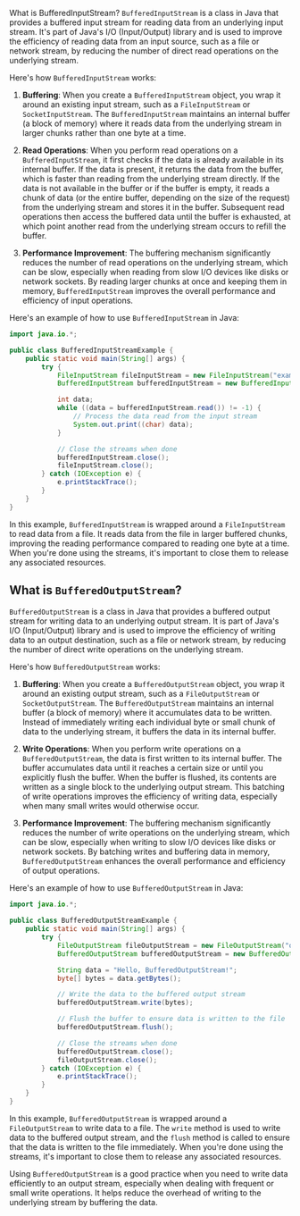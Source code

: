 What is BufferedInputStream?
`BufferedInputStream` is a class in Java that provides a buffered input stream for reading data from an underlying input stream. It's part of Java's I/O (Input/Output) library and is used to improve the efficiency of reading data from an input source, such as a file or network stream, by reducing the number of direct read operations on the underlying stream.

Here's how `BufferedInputStream` works:

1. **Buffering**: When you create a `BufferedInputStream` object, you wrap it around an existing input stream, such as a `FileInputStream` or `SocketInputStream`. The `BufferedInputStream` maintains an internal buffer (a block of memory) where it reads data from the underlying stream in larger chunks rather than one byte at a time.

2. **Read Operations**: When you perform read operations on a `BufferedInputStream`, it first checks if the data is already available in its internal buffer. If the data is present, it returns the data from the buffer, which is faster than reading from the underlying stream directly. If the data is not available in the buffer or if the buffer is empty, it reads a chunk of data (or the entire buffer, depending on the size of the request) from the underlying stream and stores it in the buffer. Subsequent read operations then access the buffered data until the buffer is exhausted, at which point another read from the underlying stream occurs to refill the buffer.

3. **Performance Improvement**: The buffering mechanism significantly reduces the number of read operations on the underlying stream, which can be slow, especially when reading from slow I/O devices like disks or network sockets. By reading larger chunks at once and keeping them in memory, `BufferedInputStream` improves the overall performance and efficiency of input operations.

Here's an example of how to use `BufferedInputStream` in Java:

```java
import java.io.*;

public class BufferedInputStreamExample {
    public static void main(String[] args) {
        try {
            FileInputStream fileInputStream = new FileInputStream("example.txt");
            BufferedInputStream bufferedInputStream = new BufferedInputStream(fileInputStream);

            int data;
            while ((data = bufferedInputStream.read()) != -1) {
                // Process the data read from the input stream
                System.out.print((char) data);
            }

            // Close the streams when done
            bufferedInputStream.close();
            fileInputStream.close();
        } catch (IOException e) {
            e.printStackTrace();
        }
    }
}
```

In this example, `BufferedInputStream` is wrapped around a `FileInputStream` to read data from a file. It reads data from the file in larger buffered chunks, improving the reading performance compared to reading one byte at a time. When you're done using the streams, it's important to close them to release any associated resources.

## What is `BufferedOutputStream`? ##
`BufferedOutputStream` is a class in Java that provides a buffered output stream for writing data to an underlying output stream. It is part of Java's I/O (Input/Output) library and is used to improve the efficiency of writing data to an output destination, such as a file or network stream, by reducing the number of direct write operations on the underlying stream.

Here's how `BufferedOutputStream` works:

1. **Buffering**: When you create a `BufferedOutputStream` object, you wrap it around an existing output stream, such as a `FileOutputStream` or `SocketOutputStream`. The `BufferedOutputStream` maintains an internal buffer (a block of memory) where it accumulates data to be written. Instead of immediately writing each individual byte or small chunk of data to the underlying stream, it buffers the data in its internal buffer.

2. **Write Operations**: When you perform write operations on a `BufferedOutputStream`, the data is first written to its internal buffer. The buffer accumulates data until it reaches a certain size or until you explicitly flush the buffer. When the buffer is flushed, its contents are written as a single block to the underlying output stream. This batching of write operations improves the efficiency of writing data, especially when many small writes would otherwise occur.

3. **Performance Improvement**: The buffering mechanism significantly reduces the number of write operations on the underlying stream, which can be slow, especially when writing to slow I/O devices like disks or network sockets. By batching writes and buffering data in memory, `BufferedOutputStream` enhances the overall performance and efficiency of output operations.

Here's an example of how to use `BufferedOutputStream` in Java:

```java
import java.io.*;

public class BufferedOutputStreamExample {
    public static void main(String[] args) {
        try {
            FileOutputStream fileOutputStream = new FileOutputStream("output.txt");
            BufferedOutputStream bufferedOutputStream = new BufferedOutputStream(fileOutputStream);

            String data = "Hello, BufferedOutputStream!";
            byte[] bytes = data.getBytes();

            // Write the data to the buffered output stream
            bufferedOutputStream.write(bytes);

            // Flush the buffer to ensure data is written to the file
            bufferedOutputStream.flush();

            // Close the streams when done
            bufferedOutputStream.close();
            fileOutputStream.close();
        } catch (IOException e) {
            e.printStackTrace();
        }
    }
}
```

In this example, `BufferedOutputStream` is wrapped around a `FileOutputStream` to write data to a file. The `write` method is used to write data to the buffered output stream, and the `flush` method is called to ensure that the data is written to the file immediately. When you're done using the streams, it's important to close them to release any associated resources.

Using `BufferedOutputStream` is a good practice when you need to write data efficiently to an output stream, especially when dealing with frequent or small write operations. It helps reduce the overhead of writing to the underlying stream by buffering the data.